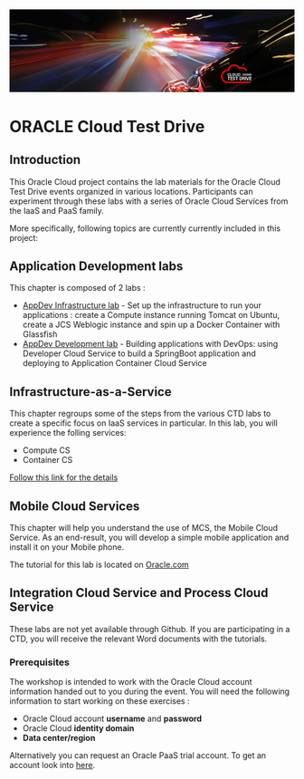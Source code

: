 ![](common/images/customer.logo.png)
---
# ORACLE Cloud Test Drive #

## Introduction ##

This Oracle Cloud project contains the lab materials for the Oracle Cloud Test Drive events organized in various locations.  Participants can experiment through these labs with a series of Oracle Cloud Services from the IaaS and PaaS family.  

More specifically, following topics are currently currently included in this project:

## Application Development labs ##
This chapter is composed of 2 labs :
+ [AppDev Infrastructure lab](https://github.com/CloudTestDrive/EventLabs/blob/master/AppDev/AppDevIfra.md) - Set up the infrastructure to run your applications : create a Compute instance running Tomcat on Ubuntu, create a JCS Weblogic instance and spin up a Docker Container with Glassfish
+ [AppDev Development lab](https://github.com/CloudTestDrive/EventLabs/blob/master/AppDev/Develop.md) - Building applications with DevOps: using Developer Cloud Service to build a SpringBoot application and deploying to Application Container Cloud Service


## Infrastructure-as-a-Service ##
This chapter regroups some of the steps from the various CTD labs to create a specific focus on IaaS services in particular.  In this lab, you will experience the folling services:
+ Compute CS
+ Container CS

[Follow this link for the details](IaaS/readme.md)

## Mobile Cloud Services ##
This chapter will help you understand the use of MCS, the Mobile Cloud Service.  As an end-result, you will develop a simple mobile application and install it on your Mobile phone.

The tutorial for this lab is located on [Oracle.com](http://docs.oracle.com/cd/E65774_01/tutorials/tut_mcs_max_short/tut_mcs_max_short_1.html)

## Integration Cloud Service and Process Cloud Service ##
These labs are not yet available through Github.  If you are participating in a CTD, you will receive the relevant Word documents with the tutorials.


### Prerequisites ###

The workshop is intended to work with the Oracle Cloud account information handed out to you during the event.  You will need the following information to start working on these exercises :

+ Oracle Cloud account **username** and **password**
+ Oracle Cloud **identity domain**
+ **Data center/region**

Alternatively you can request an Oracle PaaS trial account. To get an account look into [here](common/request.for.trial.md).


